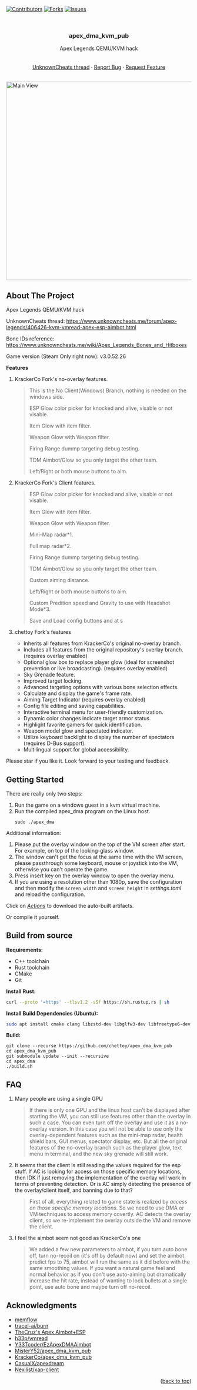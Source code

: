 <a name="readme-top"></a>

[![Contributors][contributors-shield]][contributors-url]
[![Forks][forks-shield]][forks-url]
[![Issues][issues-shield]][issues-url]

<br />
<div align="center">

  <h3 align="center">apex_dma_kvm_pub</h3>

  <p align="center">
    Apex Legends QEMU/KVM hack
    <br />
    <br />
    <br />
    <a href="https://www.unknowncheats.me/forum/apex-legends/406426-kvm-vmread-apex-esp-aimbot.html">UnknownCheats thread</a>
    ·
    <a href="https://github.com/chettoy/apex_dma_kvm_pub/issues">Report Bug</a>
    ·
    <a href="https://github.com/chettoy/apex_dma_kvm_pub/issues">Request Feature</a>
  </p>
</div>

<br />

<img src="Pictures/MainGameView.jpg" alt="Main View" width="960" height="540">

<br />



## About The Project
Apex Legends QEMU/KVM hack

UnknownCheats thread: https://www.unknowncheats.me/forum/apex-legends/406426-kvm-vmread-apex-esp-aimbot.html

Bone IDs reference: https://www.unknowncheats.me/wiki/Apex_Legends_Bones_and_Hitboxes

Game version (Steam Only right now): v3.0.52.26




 **Features**

1. KrackerCo Fork's no-overlay features.

    > This is the No Client(Windows) Branch, nothing is needed on the windows side.
    >
    > ESP Glow color picker for knocked and alive, visable or not visable.
    >
    > Item Glow with item filter.
    >
    > Weapon Glow with Weapon filter.
    >
    > Firing Range dummp targeting debug testing.
    >
    > TDM Aimbot/Glow so you only target the other team.
    >
    > Left/Right or both mouse buttons to aim.

2. KrackerCo Fork's Client features.

    > ESP Glow color picker for knocked and alive, visable or not visable.
    >
    > Item Glow with item filter.
    >
    > Weapon Glow with Weapon filter.
    >
    > Mini-Map radar*1.
    >
    > Full map radar*2.
    >
    > Firing Range dummp targeting debug testing.
    >
    > TDM Aimbot/Glow so you only target the other team.
    >
    > Custom aiming distance.
    >
    > Left/Right or both mouse buttons to aim.
    >
    > Custom Predition speed and Gravity to use with Headshot Mode*3.
    >
    > Save and Load config buttons and at s

3. chettoy Fork's features

    * Inherits all features from KrackerCo's original no-overlay branch.
    * Includes all features from the original repository's overlay branch. (requires overlay enabled)
    * Optional glow box to replace player glow (ideal for screenshot prevention or live broadcasting). (requires overlay enabled)
    * Sky Grenade feature.
    * Improved target locking.
    * Advanced targeting options with various bone selection effects.
    * Calculate and display the game's frame rate.
    * Aiming Target Indicator (requires overlay enabled)
    * Config file editing and saving capabilities.
    * Interactive terminal menu for user-friendly customization.
    * Dynamic color changes indicate target armor status.
    * Highlight favorite gamers for quick identification.
    * Weapon model glow and spectated indicator.
    * Utilize keyboard backlight to display the number of spectators (requires D-Bus support).
    * Multilingual support for global accessibility.



Please star if you like it.
Look forward to your testing and feedback.



## Getting Started

There are really only two steps:

1. Run the game on a windows guest in a kvm virtual machine.
2. Run the compiled apex_dma program on the Linux host.
    ```shell
    sudo ./apex_dma
    ```



Additional information:


1. Please put the overlay window on the top of the VM screen after start. For example, on top of the looking-glass window.
2. The window can't get the focus at the same time with the VM screen,  please passthrough some keyboard, mouse or joystick into the VM,  otherwise you can't operate the game.
3. Press insert key on the overlay window to open the overlay menu.
4. If you are using a resolution other than 1080p, save the configuration and then modify the `screen_width` and `screen_height` in *settings.toml* and reload the configuration.



Click on *[Actions](https://github.com/xiaofenggeyo01/apex_dma_kvm_pub/actions)* to download the auto-built artifacts.

Or compile it yourself.



## Build from source

**Requirements:**

* C++ toolchain
* Rust toolchain
* CMake
* Git

**Install Rust:**

```bash
curl --proto '=https' --tlsv1.2 -sSf https://sh.rustup.rs | sh
```

**Install Build Dependencies (Ubuntu):**

```bash
sudo apt install cmake clang libzstd-dev libglfw3-dev libfreetype6-dev libvulkan-dev libxrandr-dev libxinerama-dev libxcursor-dev libxi-dev libxext-dev wayland-protocols libwayland-dev libxkbcommon-dev
```

**Build:**

```shell
git clone --recurse https://github.com/chettoy/apex_dma_kvm_pub
cd apex_dma_kvm_pub
git submodule update --init --recursive
cd apex_dma
./build.sh
```



## FAQ

1. Many people are using a single GPU

    > If there is only one GPU and the linux host can't be displayed after  starting the VM, you can still use features other than the overlay in  such a case.
    > You can even turn off the overlay and use it as a no-overlay version.
    > In this case you will not be able to use only the overlay-dependent  features such as the mini-map radar, health shield bars, GUI menus,  spectator display, etc. But all the original features of the no-overlay  branch such as the player glow, text menu in terminal, and the new sky  grenade will still work.

2. It seems that the client is still reading the values required for the esp stuff. If AC is looking for access on those specific memory locations, then IDK if just removing the implementation of the overlay will work in  terms of preventing detection. Or is AC simply detecting the presence of the overlay/client itself, and banning due to that?

    > First of all, everything related to game state is realized by *access on those specific memory locations*. So we need to use DMA or VM techniques to access memory covertly.
    > AC detects the overlay client, so we re-implement the overlay outside the VM and remove the client.

3.  I feel the aimbot seem not good as KrackerCo's one

    > We added a few new parameters to aimbot, if you turn auto bone off, turn no-recoil on (it's off by default now) and set the aimbot predict fps to 75, aimbot will run the same as it did before with the same smoothing values.
    > If you want a natural game feel and normal behavior as if you don't use auto-aiming but dramatically increase the hit rate, instead of wanting to lock bullets at a single point, use auto bone and maybe turn off no-recoil.



## Acknowledgments


* [memflow](https://github.com/memflow/memflow)
* [tracel-ai/burn](https://github.com/tracel-ai/burn)
* [TheCruz's Apex Aimbot+ESP](https://www.unknowncheats.me/forum/apex-legends/369786-apex-directx-wallhack-smooth-aimbot-source.html)
* [h33p/vmread](https://github.com/h33p/vmread)
* [Y33Tcoder/EzApexDMAAimbot](https://github.com/Y33Tcoder/EzApexDMAAimbot)
* [MisterY52/apex_dma_kvm_pub](https://github.com/MisterY52/apex_dma_kvm_pub)
* [KrackerCo/apex_dma_kvm_pub](https://github.com/KrackerCo/apex_dma_kvm_pub)
* [CasualX/apexdream](https://github.com/CasualX/apexdream)
* [Nexilist/xap-client](https://github.com/Nexilist/xap-client)


<p align="right">(<a href="#readme-top">back to top</a>)</p>

<!-- MARKDOWN LINKS & IMAGES -->
[contributors-shield]: https://img.shields.io/github/contributors/chettoy/apex_dma_kvm_pub.svg?style=for-the-badge
[contributors-url]: https://github.com/chettoy/apex_dma_kvm_pub/graphs/contributors
[forks-shield]: https://img.shields.io/github/forks/chettoy/apex_dma_kvm_pub.svg?style=for-the-badge
[forks-url]: https://github.com/chettoy/apex_dma_kvm_pub/network/members
[stars-shield]: https://img.shields.io/github/starschettoy/apex_dma_kvm_pub.svg?style=for-the-badge
[stars-url]: https://github.com/chettoy/apex_dma_kvm_pub/stargazers
[issues-shield]: https://img.shields.io/github/issues/chettoy/apex_dma_kvm_pub.svg?style=for-the-badge
[issues-url]: https://github.com/chettoy/apex_dma_kvm_pub/issues
[license-shield]: https://img.shields.io/github/license/chettoy/apex_dma_kvm_pub.svg?style=for-the-badge
[license-url]: https://github.com/chettoy/apex_dma_kvm_pub/blob/main/LICENSE.txt
